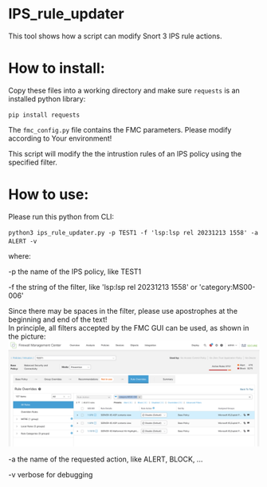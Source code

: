 # IPS_rule_updater


This tool shows how a script can modify Snort 3 IPS rule actions.  

  
# How to install:

  Copy these files into a working directory and make sure `requests` is an installed python library:
  
  `pip install requests` 
  

  The `fmc_config.py` file contains the FMC parameters. 
  Please modify according to Your environment!  

   
  This script will modify the the intrustion rules of an IPS policy using the specified filter.  


# How to use:

  Please run this python from CLI: 
  
  `python3 ips_rule_updater.py -p TEST1 -f 'lsp:lsp rel 20231213 1558' -a ALERT -v`

  where: 

  -p    the name of the IPS policy, like TEST1

  -f    the string of the filter, like 'lsp:lsp rel 20231213 1558' or 'category:MS00-006'

  
Since there may be spaces in the filter, please use apostrophes at the beginning and end of the text!  
In principle, all filters accepted by the FMC GUI can be used, as shown in the picture:
![FMC IPS rule filter ](filter.png)
    
 -a    the name of the requested action, like ALERT, BLOCK, ...    

 -v    verbose for debugging
